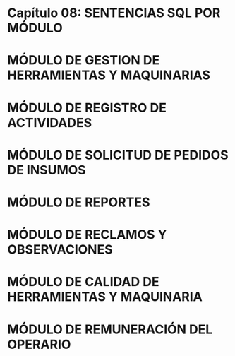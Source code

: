 # Capítulo 08: SENTENCIAS SQL POR MÓDULO

# MÓDULO DE GESTION DE HERRAMIENTAS Y MAQUINARIAS
# MÓDULO DE REGISTRO DE ACTIVIDADES
# MÓDULO DE SOLICITUD DE PEDIDOS DE INSUMOS
# MÓDULO DE REPORTES
# MÓDULO DE RECLAMOS Y OBSERVACIONES
# MÓDULO DE CALIDAD DE HERRAMIENTAS Y MAQUINARIA
# MÓDULO DE REMUNERACIÓN DEL OPERARIO





